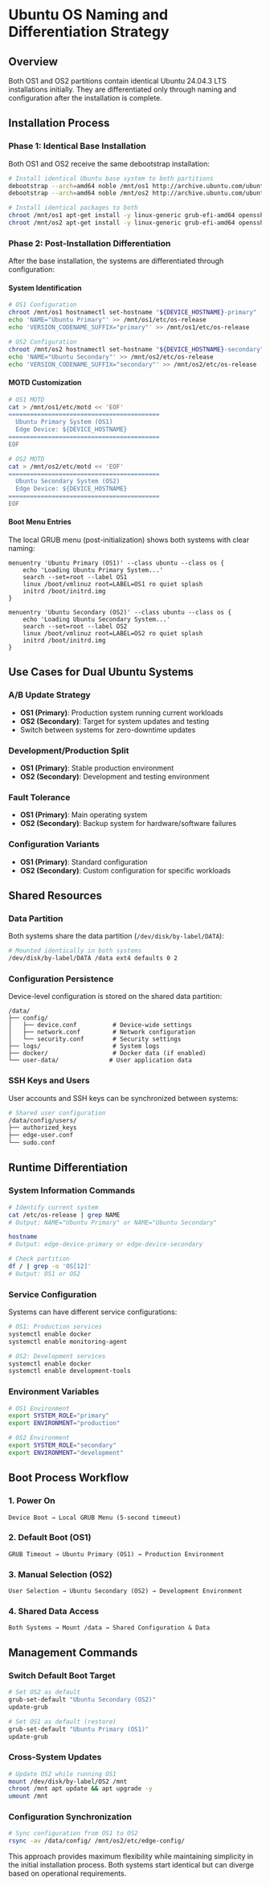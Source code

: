 # Ubuntu OS Naming and Differentiation Strategy

## Overview

Both OS1 and OS2 partitions contain identical Ubuntu 24.04.3 LTS installations initially. They are differentiated only through naming and configuration after the installation is complete.

## Installation Process

### Phase 1: Identical Base Installation
Both OS1 and OS2 receive the same debootstrap installation:

```bash
# Install identical Ubuntu base system to both partitions
debootstrap --arch=amd64 noble /mnt/os1 http://archive.ubuntu.com/ubuntu/
debootstrap --arch=amd64 noble /mnt/os2 http://archive.ubuntu.com/ubuntu/

# Install identical packages to both
chroot /mnt/os1 apt-get install -y linux-generic grub-efi-amd64 openssh-server
chroot /mnt/os2 apt-get install -y linux-generic grub-efi-amd64 openssh-server
```

### Phase 2: Post-Installation Differentiation
After the base installation, the systems are differentiated through configuration:

#### System Identification
```bash
# OS1 Configuration
chroot /mnt/os1 hostnamectl set-hostname "${DEVICE_HOSTNAME}-primary"
echo 'NAME="Ubuntu Primary"' >> /mnt/os1/etc/os-release
echo 'VERSION_CODENAME_SUFFIX="primary"' >> /mnt/os1/etc/os-release

# OS2 Configuration  
chroot /mnt/os2 hostnamectl set-hostname "${DEVICE_HOSTNAME}-secondary"
echo 'NAME="Ubuntu Secondary"' >> /mnt/os2/etc/os-release
echo 'VERSION_CODENAME_SUFFIX="secondary"' >> /mnt/os2/etc/os-release
```

#### MOTD Customization
```bash
# OS1 MOTD
cat > /mnt/os1/etc/motd << 'EOF'
==========================================
  Ubuntu Primary System (OS1)
  Edge Device: ${DEVICE_HOSTNAME}
==========================================
EOF

# OS2 MOTD
cat > /mnt/os2/etc/motd << 'EOF'
==========================================
  Ubuntu Secondary System (OS2)  
  Edge Device: ${DEVICE_HOSTNAME}
==========================================
EOF
```

#### Boot Menu Entries
The local GRUB menu (post-initialization) shows both systems with clear naming:

```grub
menuentry 'Ubuntu Primary (OS1)' --class ubuntu --class os {
    echo 'Loading Ubuntu Primary System...'
    search --set=root --label OS1
    linux /boot/vmlinuz root=LABEL=OS1 ro quiet splash
    initrd /boot/initrd.img
}

menuentry 'Ubuntu Secondary (OS2)' --class ubuntu --class os {
    echo 'Loading Ubuntu Secondary System...'
    search --set=root --label OS2  
    linux /boot/vmlinuz root=LABEL=OS2 ro quiet splash
    initrd /boot/initrd.img
}
```

## Use Cases for Dual Ubuntu Systems

### A/B Update Strategy
- **OS1 (Primary)**: Production system running current workloads
- **OS2 (Secondary)**: Target for system updates and testing
- Switch between systems for zero-downtime updates

### Development/Production Split
- **OS1 (Primary)**: Stable production environment
- **OS2 (Secondary)**: Development and testing environment

### Fault Tolerance
- **OS1 (Primary)**: Main operating system
- **OS2 (Secondary)**: Backup system for hardware/software failures

### Configuration Variants
- **OS1 (Primary)**: Standard configuration
- **OS2 (Secondary)**: Custom configuration for specific workloads

## Shared Resources

### Data Partition
Both systems share the data partition (`/dev/disk/by-label/DATA`):

```bash
# Mounted identically in both systems
/dev/disk/by-label/DATA /data ext4 defaults 0 2
```

### Configuration Persistence
Device-level configuration is stored on the shared data partition:

```
/data/
├── config/
│   ├── device.conf          # Device-wide settings
│   ├── network.conf         # Network configuration
│   └── security.conf        # Security settings
├── logs/                    # System logs
├── docker/                  # Docker data (if enabled)
└── user-data/              # User application data
```

### SSH Keys and Users
User accounts and SSH keys can be synchronized between systems:

```bash
# Shared user configuration
/data/config/users/
├── authorized_keys
├── edge-user.conf
└── sudo.conf
```

## Runtime Differentiation

### System Information Commands
```bash
# Identify current system
cat /etc/os-release | grep NAME
# Output: NAME="Ubuntu Primary" or NAME="Ubuntu Secondary"

hostname
# Output: edge-device-primary or edge-device-secondary

# Check partition
df / | grep -o 'OS[12]'
# Output: OS1 or OS2
```

### Service Configuration
Systems can have different service configurations:

```bash
# OS1: Production services
systemctl enable docker
systemctl enable monitoring-agent

# OS2: Development services  
systemctl enable docker
systemctl enable development-tools
```

### Environment Variables
```bash
# OS1 Environment
export SYSTEM_ROLE="primary"
export ENVIRONMENT="production"

# OS2 Environment
export SYSTEM_ROLE="secondary"  
export ENVIRONMENT="development"
```

## Boot Process Workflow

### 1. Power On
```
Device Boot → Local GRUB Menu (5-second timeout)
```

### 2. Default Boot (OS1)
```
GRUB Timeout → Ubuntu Primary (OS1) → Production Environment
```

### 3. Manual Selection (OS2)
```
User Selection → Ubuntu Secondary (OS2) → Development Environment
```

### 4. Shared Data Access
```
Both Systems → Mount /data → Shared Configuration & Data
```

## Management Commands

### Switch Default Boot Target
```bash
# Set OS2 as default
grub-set-default "Ubuntu Secondary (OS2)"
update-grub

# Set OS1 as default (restore)
grub-set-default "Ubuntu Primary (OS1)"
update-grub
```

### Cross-System Updates
```bash
# Update OS2 while running OS1
mount /dev/disk/by-label/OS2 /mnt
chroot /mnt apt update && apt upgrade -y
umount /mnt
```

### Configuration Synchronization
```bash
# Sync configuration from OS1 to OS2
rsync -av /data/config/ /mnt/os2/etc/edge-config/
```

This approach provides maximum flexibility while maintaining simplicity in the initial installation process. Both systems start identical but can diverge based on operational requirements.
